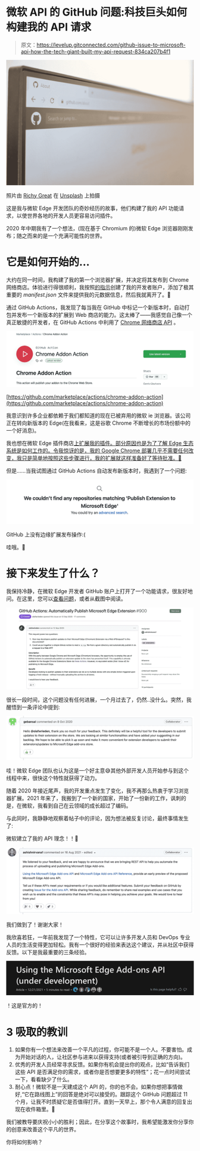 # 微软 API 的 GitHub 问题:科技巨头如何构建我的 API 请求

> 原文：<https://levelup.gitconnected.com/github-issue-to-microsoft-api-how-the-tech-giant-built-my-api-request-834ca207b4f1>

![](img/b6ed1063e714e7642558acbf3624fc97.png)

照片由 [Richy Great](https://unsplash.com/@richygreat?utm_source=medium&utm_medium=referral) 在 [Unsplash](https://unsplash.com?utm_source=medium&utm_medium=referral) 上拍摄

这是我与微软 Edge 开发团队的奇妙经历的故事，他们构建了我的 API 功能请求，以使世界各地的开发人员更容易访问插件。

2020 年中期我有了一个想法，(现在基于 Chromium 的)微软 Edge 浏览器刚刚发布；随之而来的是一个充满可能性的世界。

# 它是如何开始的…

大约在同一时间，我构建了我的第一个浏览器扩展，并决定将其发布到 Chrome 网络商店。体验进行得很顺利，我按照[的指示](https://developer.chrome.com/docs/webstore/publish/)创建了我的开发者账户，添加了极其重要的 *manifest.json* 文件来提供我的元数据信息，然后我就离开了。🚀

通过 GitHub Actions，我发现了每当我在 GitHub 中标记一个新版本时，自动打包并发布一个新版本的扩展到 Web 商店的能力。这太棒了——我感觉自己像一个真正敏捷的开发者，在 GitHub Actions 中利用了 [Chrome 网络商店 API](https://developer.chrome.com/docs/webstore/using_webstore_api/) 。

![](img/0a63675b18d6afd956c9a86436ae4b6a.png)

[https://github.com/marketplace/actions/chrome-addon-action](https://github.com/marketplace/actions/chrome-addon-action)

我意识到许多企业都依赖于我们都知道的现在已被弃用的微软 ie 浏览器。该公司正在转向新版本的 Edge(在我看来，这是谷歌 Chrome 不断增长的市场份额中的一个好消息)。

我也想在微软 Edge 插件商店[上扩展我的插件。部分原因也是为了了解 Edge 生态系统是如何工作的。令我惊讶的是，我的 Google Chrome 部署几乎不需要任何改变，我只是简单地按照这些步骤进行，我的扩展就这样准备好了等待批准。🎉](https://microsoftedge.microsoft.com/addons/Microsoft-Edge-Extensions-Home)

但是……当我试图通过 GitHub Actions 自动发布新版本时，我遇到了一个问题:

![](img/bd2625fa273874d21e5774db44296097.png)

GitHub 上没有边缘扩展发布操作:(

哇哦。😤

# 接下来发生了什么？

我保持冷静，在微软 Edge 开发者 GitHub 账户上打开了一个功能请求，很友好地问。在这里，您可以[查看问题](https://github.com/MicrosoftDocs/edge-developer/issues/900)，或者从截图中阅读。

![](img/a50a752f2b22e55335285e0fc31486b2.png)

很长一段时间，这个问题没有任何进展，一个月过去了，仍然..没什么。突然，我醒悟到一条评论中提到:

![](img/4c44d0f7ebf0ccc91224497653edee8d.png)

哇！微软 Edge 团队也认为这是一个好主意😅其他外部开发人员开始参与到这个线程中来，很快这个特性就获得了动力。

随着 2020 年接近尾声，我的开发重点发生了变化，我不再那么热衷于学习浏览器扩展。2021 年来了，我搬到了一个新的国家，开始了一份新的工作，讽刺的是，在微软，我看到自己在云领域的成长超过了编码。

与此同时，我静静地观察着帖子中的评论，因为想法被反复讨论，最终事情发生了:

微软建立了我的 API 理念！！🤩

![](img/871a1e2100d2e92069248cc707e6b6af.png)

我们做到了！谢谢大家！

我欣喜若狂，一年前我发现了一个特性，它可以让许多开发人员和 DevOps 专业人员的生活变得更加轻松。我有一个很好的经验来表达这个建议，并从社区中获得反馈。以下是我最重要的三条经验。

![](img/017a6035d70b56402b1dd73f23221dd5.png)

！这是官方的！

# 3 吸取的教训

1.  如果你有一个想法来改善一个平凡的过程，你可能不是一个人。不要害怕。成为开始对话的人，让社区参与进来以获得支持(或者被引导到正确的方向)。
2.  优秀的开发人员经常寻求反馈。如果你有机会提出你的观点，比如“告诉我们这些 API 是否满足你的需求，或者你是否想要更多的特性”；花一点时间尝试一下，看看缺少了什么。
3.  耐心点！微软不是一天建成这个 API 的，你的也不会。如果你想把事情做好,“它在路线图上”的回答是绝对可以接受的。跟踪这个 GitHub 问题超过 11 个月，让我不时质疑它是否值得打开。直到一天早上，那个令人满意的回复出现在收件箱里。🚀

我们被教导要庆祝小小的胜利；因此，在分享这个故事时，我希望能激发你分享你的创意来改善这个平凡的世界。

你将如何影响？